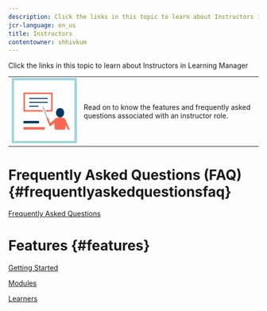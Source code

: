 ```yaml
---
description: Click the links in this topic to learn about Instructors in Learning Manager
jcr-language: en_us
title: Instructors
contentowner: shhivkum
---
```

Click the links in this topic to learn about Instructors in Learning Manager

<table> 
 <tbody>
  <tr> 
   <td><img src="assets/instructoricon.jpg"></td> 
   <td><p>Read on to know the features and frequently asked questions associated with an instructor role.</p></td> 
  </tr> 
 </tbody>
</table>

# Frequently Asked Questions (FAQ) {#frequentlyaskedquestionsfaq}

[Frequently Asked Questions](instructors/frequently-asked-questions-for-instructors.md)

# Features {#features}

[Getting Started](instructors/feature-summary/getting-started.md)

[Modules](instructors/feature-summary/modules.md)

[Learners](instructors/feature-summary/learners.md)
